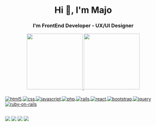 <h1 align="center">Hi 👋, I'm Majo</h1>
<h3 align="center">I'm FrontEnd Developer - UX/UI Designer </h3>

<div align="center">
  <a href="https://github.com/paskuvan">
  <img height="180em" src="https://github-readme-stats.vercel.app/api?username=paskuvan&show_icons=true&theme=outrun&include_all_commits=true&count_private=true"/>
  <img height="180em" src="https://github-readme-stats.vercel.app/api/top-langs/?username=paskuvan&layout=compact&langs_count=7&theme=outrun"/>
</div>
<div style="display: inline_block"><br>
  <img align="center" alt="html5"  src="https://img.shields.io/badge/HTML5-E34F26?style=for-the-badge&logo=html5&logoColor=white">
  <img align="center" alt="css"  src="https://img.shields.io/badge/CSS3-1572B6?style=for-the-badge&logo=css3&logoColor=white">
  <img align="center" alt="javascript"  src="https://img.shields.io/badge/JavaScript-323330?style=for-the-badge&logo=javascript&logoColor=F7DF1E">
  <img align="center" alt="php"  src="https://img.shields.io/badge/PHP-777BB4?style=for-the-badge&logo=php&logoColor=white">
  <img align="center" alt="rails"  src="https://img.shields.io/badge/Ruby-CC342D?style=for-the-badge&logo=ruby&logoColor=white">
  <img align="center" alt="react"  src="https://img.shields.io/badge/React-20232A?style=for-the-badge&logo=react&logoColor=61DAFB">
  <img align="center" alt="bootstrap"  src="https://img.shields.io/badge/Bootstrap-563D7C?style=for-the-badge&logo=bootstrap&logoColor=white">
  <img align="center" alt="jquery"  src="https://img.shields.io/badge/jQuery-0769AD?style=for-the-badge&logo=jquery&logoColor=white">
  <img align="center" alt="ruby-on-rails"  src="https://img.shields.io/badge/Ruby_on_Rails-CC0000?style=for-the-badge&logo=ruby-on-rails&logoColor=white">

</div>
  
  ##
 
<div> 
  <a href="https://instagram.com/uxmajo" target="_blank"><img src="https://img.shields.io/badge/Instagram-E4405F?style=for-the-badge&logo=instagram&logoColor=white" target="_blank"></a>
  <a href="https://twitter.com/paskuvan" target="_blank"><img src="https://img.shields.io/badge/Twitter-1DA1F2?style=for-the-badge&logo=twitter&logoColor=white" target="_blank"></a>
 	<a href="https://www.linkedin.com/in/paskuvan/" target="_blank"><img src="https://img.shields.io/badge/LinkedIn-0077B5?style=for-the-badge&logo=linkedin&logoColor=white" target="_blank"></a>
  <a href = "mailto:majopaskuvan@gmail.com"><img src="https://img.shields.io/badge/-Gmail-%23333?style=for-the-badge&logo=gmail&logoColor=white" target="_blank"></a>
  
 
  
 
</div>
